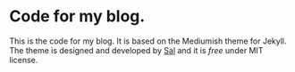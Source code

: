 # Code for my blog.

This is the code for my blog. It is based on the Mediumish theme for Jekyll. The theme is designed and developed by [Sal](https://www.wowthemes.net) and it is *free* under MIT license.

